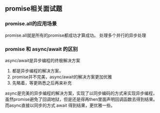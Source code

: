 ## promise相关面试题

### promise.all的应用场景
promise.all就是所有的promise都成功才算成功。
处理多个并行的异步处理

### promise 和 async/await 的区别
async/await是异步编程的终极解决方案
1. 都是异步编程的解决方案，
2. promise并不完美，async/await的解决方案更加优雅
3. 先略着，等更熟悉之后再来补充

async是完美的异步编程的解决方案，实现了以同步编码的方式来实现异步编程，
虽然promise避免了回调地狱，但是还是得再then里面声明回调函数去得到结果。
而async直接以同步的方式 await 得到结果，更优雅一些。
